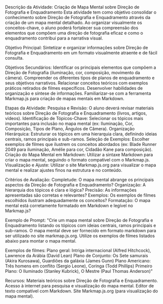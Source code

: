 Descrição da Atividade: Criação de Mapa Mental sobre Direção de Fotografia e Enquadramento
Esta atividade tem como objetivo consolidar o conhecimento sobre Direção de Fotografia e Enquadramento através da criação de um mapa mental detalhado. Ao organizar visualmente os conceitos-chave, o aluno poderá fortalecer sua compreensão dos elementos que compõem uma direção de fotografia eficaz e como o enquadramento contribui para a narrativa visual.

Objetivo Principal:
Sintetizar e organizar informações sobre Direção de Fotografia e Enquadramento em um formato visualmente atraente e de fácil consulta.

Objetivos Secundários:
Identificar os principais elementos que compõem a Direção de Fotografia (iluminação, cor, composição, movimento da câmera).
Compreender os diferentes tipos de planos de enquadramento e seus objetivos narrativos.
Relacionar conceitos teóricos com exemplos práticos retirados de filmes específicos.
Desenvolver habilidades de organização e síntese de informações.
Familiarizar-se com a ferramenta Markmap.js para criação de mapas mentais em Markdown.

Etapas da Atividade:
Pesquisa e Revisão: O aluno deverá revisar materiais teóricos sobre Direção de Fotografia e Enquadramento (livros, artigos, vídeos).
Identificação de Tópicos-Chave: Selecionar os tópicos mais importantes para inclusão no mapa mental (ex: Iluminação, Cor, Composição, Tipos de Plano, Ângulos de Câmera).
Organização Hierárquica: Estruturar os tópicos em uma hierarquia clara, definindo ideias centrais, ramos principais e sub-ramos.
Seleção de Exemplos: Escolher exemplos de filmes que ilustrem os conceitos abordados (ex: Blade Runner 2049 para iluminação, Amélie para cor, Cidadão Kane para composição).
Criação do Mapa Mental em Markdown: Utilizar a sintaxe Markdown para criar o mapa mental, seguindo o formato compatível com o Markmap.js.
Visualização e Ajuste: Utilizar o site Markmap.js.org para visualizar o mapa mental e realizar ajustes finos na estrutura e no conteúdo.

Critérios de Avaliação:
Completude: O mapa mental abrange os principais aspectos da Direção de Fotografia e Enquadramento?
Organização: A hierarquia dos tópicos é clara e lógica?
Precisão: As informações apresentadas são corretas e relevantes?
Exemplos: Os exemplos de filmes escolhidos ilustram adequadamente os conceitos?
Formatação: O mapa mental está corretamente formatado em Markdown e legível no Markmap.js?

Exemplo de Prompt:
"Crie um mapa mental sobre Direção de Fotografia e Enquadramento listando os tópicos com ideias centrais, ramos principais e sub-ramos. O mapa mental deve ser fornecido em formato markdown para ser utilizado no site markmap.js.org. Utilize os exemplos de filmes listados abaixo para montar o mapa mental.

Exemplos de filmes:
Plano geral: Intriga internacional (Alfred Hitchcock), Lawrence da Arábia (David Lean)
Plano de Conjunto: Os Sete samurais (Akira Kurosawa), Guardiões da galáxia (James Gunn)
Plano Americano: Três homens em conflito (Sergio Leone), Coringa (Todd Phillips)
Primeiro Plano: O Iluminado (Stanley Kubrick), O Mestre (Paul Thomas Anderson)"

Recursos:
Materiais teóricos sobre Direção de Fotografia e Enquadramento.
Acesso à internet para pesquisa e visualização do mapa mental.
Editor de texto compatível com Markdown.
Site Markmap.js.org (para visualização do mapa mental).
